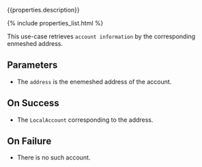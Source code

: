 {{properties.description}}

{% include properties_list.html %}

This use-case retrieves `account information` by the corresponding enmeshed address.

## Parameters

- The `address` is the enemeshed address of the account.

## On Success

- The `LocalAccount` corresponding to the address.

## On Failure

- There is no such account.
